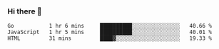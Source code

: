 ### Hi there 👋

<!--
**KLXLjun/KLXLjun** is a ✨ _special_ ✨ repository because its `README.md` (this file) appears on your GitHub profile.

Here are some ideas to get you started:

- 🔭 I’m currently working on ...
- 🌱 I’m currently learning ...
- 👯 I’m looking to collaborate on ...
- 🤔 I’m looking for help with ...
- 💬 Ask me about ...
- 📫 How to reach me: ...
- 😄 Pronouns: ...
- ⚡ Fun fact: ...
-->

<!--START_SECTION:waka-->
```text
Go           1 hr 6 mins     ██████████░░░░░░░░░░░░░░░   40.66 % 
JavaScript   1 hr 5 mins     ██████████░░░░░░░░░░░░░░░   40.01 % 
HTML         31 mins         ████▓░░░░░░░░░░░░░░░░░░░░   19.33 % 
```
<!--END_SECTION:waka-->
